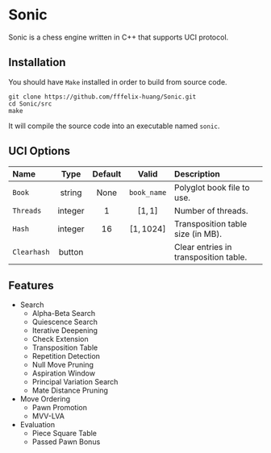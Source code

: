 # Sonic

Sonic is a chess engine written in C++ that supports UCI protocol.

## Installation

You should have `Make` installed in order to build from source code.

```
git clone https://github.com/fffelix-huang/Sonic.git
cd Sonic/src
make
```

It will compile the source code into an executable named `sonic`.

## UCI Options

| Name | Type | Default | Valid | Description |
| :--- | :--: | :-----: | :---: | :---------- |
| `Book` | string | None | `book_name` | Polyglot book file to use. |
| `Threads` | integer | $1$ | $[1, 1]$ | Number of threads. |
| `Hash` | integer | $16$ | $[1, 1024]$ | Transposition table size (in MB). |
| `Clearhash` | button | | | Clear entries in transposition table. |

## Features

- Search
  - Alpha-Beta Search
  - Quiescence Search
  - Iterative Deepening
  - Check Extension
  - Transposition Table
  - Repetition Detection
  - Null Move Pruning
  - Aspiration Window
  - Principal Variation Search
  - Mate Distance Pruning
- Move Ordering
  - Pawn Promotion
  - MVV-LVA
- Evaluation
  - Piece Square Table
  - Passed Pawn Bonus
